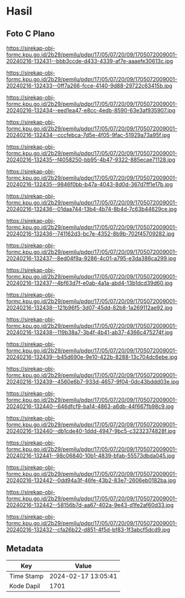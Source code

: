 # Hasil

## Foto C Plano

https://sirekap-obj-formc.kpu.go.id/2b29/pemilu/pdpr/17/05/07/20/09/1705072009001-20240216-132431--bbb3ccde-d433-4339-af7e-aaaefe30613c.jpg

https://sirekap-obj-formc.kpu.go.id/2b29/pemilu/pdpr/17/05/07/20/09/1705072009001-20240216-132433--0ff7a266-fcce-4140-9d88-29722c63415b.jpg

https://sirekap-obj-formc.kpu.go.id/2b29/pemilu/pdpr/17/05/07/20/09/1705072009001-20240216-132434--eed1ea47-e8cc-4edb-8590-63e3af935907.jpg

https://sirekap-obj-formc.kpu.go.id/2b29/pemilu/pdpr/17/05/07/20/09/1705072009001-20240216-132434--cccfebca-7d5e-4f05-9fac-51929a73a95f.jpg

https://sirekap-obj-formc.kpu.go.id/2b29/pemilu/pdpr/17/05/07/20/09/1705072009001-20240216-132435--f4058250-bb95-4b47-9322-885ecae71128.jpg

https://sirekap-obj-formc.kpu.go.id/2b29/pemilu/pdpr/17/05/07/20/09/1705072009001-20240216-132435--9846f0bb-b47a-4043-8d0d-367d7ff1e17b.jpg

https://sirekap-obj-formc.kpu.go.id/2b29/pemilu/pdpr/17/05/07/20/09/1705072009001-20240216-132436--01daa744-13b4-4b74-8b4d-7c63b44629ce.jpg

https://sirekap-obj-formc.kpu.go.id/2b29/pemilu/pdpr/17/05/07/20/09/1705072009001-20240216-132436--741162d3-bc7e-4352-8b9b-702f45709282.jpg

https://sirekap-obj-formc.kpu.go.id/2b29/pemilu/pdpr/17/05/07/20/09/1705072009001-20240216-132437--8ed04f9a-9286-4c01-a795-e3da386ca299.jpg

https://sirekap-obj-formc.kpu.go.id/2b29/pemilu/pdpr/17/05/07/20/09/1705072009001-20240216-132437--4bf63d7f-e0ab-4a1a-abd4-13b1dcd39d60.jpg

https://sirekap-obj-formc.kpu.go.id/2b29/pemilu/pdpr/17/05/07/20/09/1705072009001-20240216-132438--121b96f5-3d07-45dd-82b8-1a269112ae92.jpg

https://sirekap-obj-formc.kpu.go.id/2b29/pemilu/pdpr/17/05/07/20/09/1705072009001-20240216-132438--119b38a7-3b4f-4b41-ab37-4366c475274f.jpg

https://sirekap-obj-formc.kpu.go.id/2b29/pemilu/pdpr/17/05/07/20/09/1705072009001-20240216-132439--b45d690e-9e10-422b-8288-13c704dc6ebe.jpg

https://sirekap-obj-formc.kpu.go.id/2b29/pemilu/pdpr/17/05/07/20/09/1705072009001-20240216-132439--4560e6b7-933d-4657-9f04-0dc43bddd03e.jpg

https://sirekap-obj-formc.kpu.go.id/2b29/pemilu/pdpr/17/05/07/20/09/1705072009001-20240216-132440--646dfcf9-ba14-4863-a6db-44f667fb98c9.jpg

https://sirekap-obj-formc.kpu.go.id/2b29/pemilu/pdpr/17/05/07/20/09/1705072009001-20240216-132440--db1cde40-1ddd-4947-9bc5-c3232374828f.jpg

https://sirekap-obj-formc.kpu.go.id/2b29/pemilu/pdpr/17/05/07/20/09/1705072009001-20240216-132441--98c06840-10b1-4839-bfab-55573dbda045.jpg

https://sirekap-obj-formc.kpu.go.id/2b29/pemilu/pdpr/17/05/07/20/09/1705072009001-20240216-132442--0dd94a3f-46fe-43b2-83e7-2606eb0182ba.jpg

https://sirekap-obj-formc.kpu.go.id/2b29/pemilu/pdpr/17/05/07/20/09/1705072009001-20240216-132442--58156b7d-aa67-402a-9e43-d1fe2af60d33.jpg

https://sirekap-obj-formc.kpu.go.id/2b29/pemilu/pdpr/17/05/07/20/09/1705072009001-20240216-132432--cfa26b22-d851-4f5d-bf83-1f3abcf5dcd9.jpg


## Metadata

| Key        | Value               |
| ---------- | ------------------- |
| Time Stamp | 2024-02-17 13:05:41 |
| Kode Dapil | 1701                |



